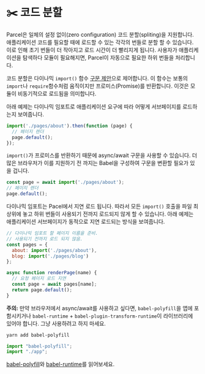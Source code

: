 # ✂️ 코드 분할

Parcel은 일체의 설정 없이(zero configuration) 코드 분할(spliting)을 지원합니다. 애플리케이션 코드를 필요할 때에 로드할 수 있는 각각의 번들로 분할 할 수 있습니다. 이로 인해 초기 번들이 더 작아지고 로드 시간이 더 빨리지게 됩니다. 사용자가 애플리케이션을 탐색하다 모듈이 필요해지면, Parcel이 자동으로 필요한 하위 번들을 처리합니다.

코드 분할은 다이나믹 `import()` 함수 [구문 제안](https://github.com/tc39/proposal-dynamic-import)으로 제어합니다. 이 함수는 보통의 `import`나 `require`함수처럼 움직이지만 프로미스(Promise)를 반환합니다. 이것은 모듈이 비동기적으로 로드됨을 의미합니다.

아래 예제는 다이나믹 임포트로 애플리케이션 요구에 따라 어떻게 서브페이지를 로드하는지 보여줍니다.

```javascript
import('./pages/about').then(function (page) {
  // 페이지 렌더
  page.default();
});
```

`import()`가 프로미스를 반환하기 때문에 async/await 구문을 사용할 수 있습니다. 더 많은 브라우저가 이를 지원하기 전 까지는 Babel을 구성하여 구문을 변환할 필요가 있을 겁니다.

```javascript
const page = await import('./pages/about');
// 페이지 렌더
page.default();
```

다이나믹 임포트는 Pacel에서 지연 로드 됩니다. 따라서 모든 `import()` 호출을 파일 최상위에 놓고 하위 번들이 사용되기 전까지 로드되지 않게 할 수 있습니다. 아래 예제는 애플리케이션 서브페이지가 동적으로 지연 로드되는 방식을 보여줍니다.

```javascript
// 다이나믹 임포트 할 페이지 이름을 준비.
// 사용되기 전까지 로드 되지 않음.
const pages = {
  about: import('./pages/about'),
  blog: import('./pages/blog')
};

async function renderPage(name) {
  // 요청 페이지 로드 지연
  const page = await pages[name];
  return page.default();
}
```

**주의:** 만약 브라우저에서 async/await를 사용하고 싶다면, `babel-polyfill`을 앱에 포함시키거나 `babel-runtime` + `babel-plugin-transform-runtime`이 라이브러리에 있어야 합니다. 그냥 사용하려고 하지 마세요.

```bash
yarn add babel-polyfill
```

```javascript
import "babel-polyfill";
import "./app";
```

[babel-polyfill](http://babeljs.io/docs/usage/polyfill)와 [babel-runtime](http://babeljs.io/docs/plugins/transform-runtime)를 읽어보세요.
